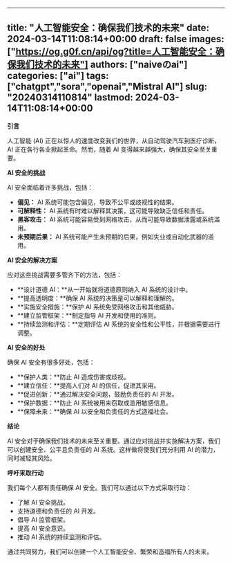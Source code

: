 
---
title: "人工智能安全：确保我们技术的未来"
date: 2024-03-14T11:08:14+00:00
draft: false
images: ["https://og.g0f.cn/api/og?title=人工智能安全：确保我们技术的未来"]
authors: ["naiveのai"]
categories: ["ai"]
tags: ["chatgpt","sora","openai","Mistral AI"]
slug: "20240314110814"
lastmod: 2024-03-14T11:08:14+00:00
---
**引言**

人工智能 (AI) 正在以惊人的速度改变我们的世界，从自动驾驶汽车到医疗诊断，AI 正在各行各业掀起革命。然而，随着 AI 变得越来越强大，确保其安全至关重要。

**AI 安全的挑战**

AI 安全面临着许多挑战，包括：

- **偏见：** AI 系统可能包含偏见，导致不公平或歧视性的结果。
- **可解释性：** AI 系统有时难以解释其决策，这可能导致缺乏信任和责任。
- **黑客攻击：** AI 系统可能容易受到网络攻击，从而可能导致数据泄露或系统滥用。
- **未预期后果：** AI 系统可能产生未预期的后果，例如失业或自动化武器的滥用。

**AI 安全的解决方案**

应对这些挑战需要多管齐下的方法，包括：

- **设计道德 AI：**从一开始就将道德原则纳入 AI 系统的设计中。
- **提高透明度：**确保 AI 系统的决策是可以解释和理解的。
- **实施安全措施：**保护 AI 系统免受网络攻击和其他威胁。
- **建立监管框架：**制定指导 AI 开发和使用的准则。
- **持续监测和评估：**定期评估 AI 系统的安全性和公平性，并根据需要进行调整。

**AI 安全的好处**

确保 AI 安全有很多好处，包括：

- **保护人类：**防止 AI 造成伤害或歧视。
- **建立信任：**提高人们对 AI 的信任，促进其采用。
- **促进创新：**通过解决安全问题，鼓励负责任的 AI 开发。
- **保护数据：**防止 AI 系统被用来窃取或滥用敏感信息。
- **保障未来：**确保 AI 以安全和负责任的方式造福社会。

**结论**

AI 安全对于确保我们技术的未来至关重要。通过应对挑战并实施解决方案，我们可以创建安全、公平且负责任的 AI 系统。这样做将使我们充分利用 AI 的潜力，同时减轻其风险。

**呼吁采取行动**

我们每个人都有责任确保 AI 安全。我们可以通过以下方式采取行动：

- 了解 AI 安全挑战。
- 支持道德和负责任的 AI 开发。
- 倡导 AI 监管框架。
- 提高 AI 安全意识。
- 推动 AI 系统的持续监测和评估。

通过共同努力，我们可以创建一个人工智能安全、繁荣和造福所有人的未来。